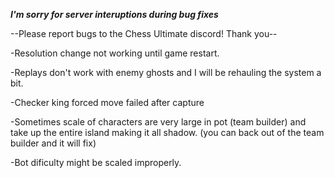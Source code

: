 ***I'm sorry for server interuptions during bug fixes***

--Please report bugs to the Chess Ultimate discord! Thank you--

-Resolution change not working until game restart.

-Replays don't work with enemy ghosts and I will be rehauling the system a bit.

-Checker king forced move failed after capture

-Sometimes scale of characters are very large in pot (team builder) and take up the entire island making it all shadow. (you can back out of the team builder and it will fix)

-Bot dificulty might be scaled improperly.

